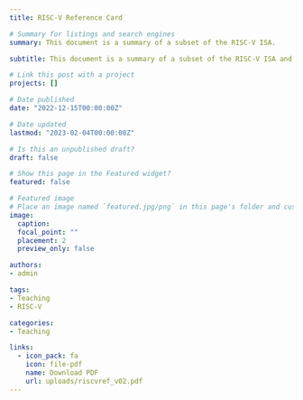 ```yaml
---
title: RISC-V Reference Card

# Summary for listings and search engines
summary: This document is a summary of a subset of the RISC-V ISA.

subtitle: This document is a summary of a subset of the RISC-V ISA and some architectural features. It contains the instruction encoding types, opcodes and mnemonics, pseudo-instructions, calling conventions and truth tables for decoding of some control signals. It has been used as reference material in th topic of Fundamentos de Sistemas Computacionais (FSC - L.EIC004) at the Faculty of Engineering of the University of Porto since 2021/2022.

# Link this post with a project
projects: []

# Date published
date: "2022-12-15T00:00:00Z"

# Date updated
lastmod: "2023-02-04T00:00:00Z"

# Is this an unpublished draft?
draft: false

# Show this page in the Featured widget?
featured: false

# Featured image
# Place an image named `featured.jpg/png` in this page's folder and customize its options here.
image:
  caption: 
  focal_point: ""
  placement: 2
  preview_only: false

authors:
- admin

tags:
- Teaching
- RISC-V

categories:
- Teaching

links:
  - icon_pack: fa
    icon: file-pdf
    name: Download PDF
    url: uploads/riscvref_v02.pdf
---
```


